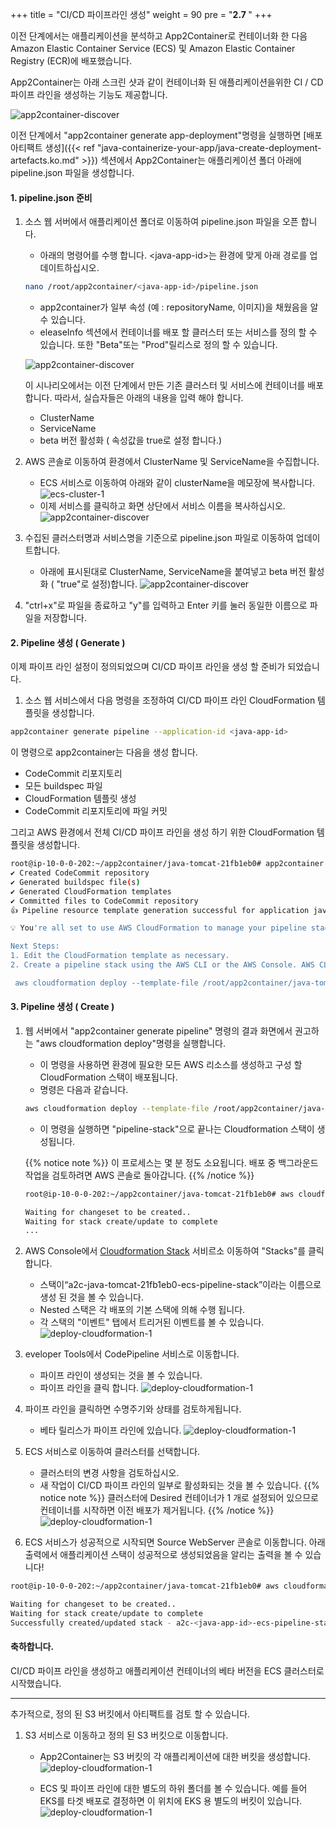 +++
title = "CI/CD 파이프라인 생성"
weight = 90
pre = "<b>2.7 </b>"
+++

이전 단계에서는 애플리케이션을 분석하고 App2Container로 컨테이너화 한 다음 Amazon Elastic Container Service (ECS) 및 Amazon Elastic Container Registry (ECR)에 배포했습니다.

App2Container는 아래 스크린 샷과 같이 컨테이너화 된 애플리케이션을위한 CI / CD 파이프 라인을 생성하는 기능도 제공합니다.

![app2container-discover](/create-pipeline/create-pipeline-overview.png)

이전 단계에서 "app2container generate app-deployment"명령을 실행하면 [배포 아티팩트 생성]({{< ref "java-containerize-your-app/java-create-deployment-artefacts.ko.md" >}}) 섹션에서 App2Container는 애플리케이션 폴더 아래에 pipeline.json 파일을 생성합니다.

#### 1. pipeline.json 준비

1. 소스 웹 서버에서 애플리케이션 폴더로 이동하여 pipeline.json 파일을 오픈 합니다.
    - 아래의 명령어를 수행 합니다. \<java-app-id\>는 환경에 맞게 아래 경로를 업데이트하십시오.

    ```bash
    nano /root/app2container/<java-app-id>/pipeline.json
    ```

    - app2container가 일부 속성 (예 : repositoryName, 이미지)을 채웠음을 알 수 있습니다.
    - eleaseInfo 섹션에서 컨테이너를 배포 할 클러스터 또는 서비스를 정의 할 수 있습니다. 또한 "Beta"또는 "Prod"릴리스로 정의 할 수 있습니다.

    ![app2container-discover](/create-pipeline/pipeline-json-1.png)

    이 시나리오에서는 이전 단계에서 만든 기존 클러스터 및 서비스에 컨테이너를 배포합니다. 따라서, 실습자들은 아래의 내용을 입력 해야 합니다.

    - ClusterName
    - ServiceName
    - beta 버전 활성화 ( 속성값을 true로 설정 합니다.)

2. AWS 콘솔로 이동하여 환경에서 ClusterName 및 ServiceName을 수집합니다.

    - ECS 서비스로 이동하여 아래와 같이 clusterName을 메모장에 복사합니다.
    ![ecs-cluster-1](/deploy-to-aws/ecs-cluster-1.png)
    - 이제 서비스를 클릭하고 화면 상단에서 서비스 이름을 복사하십시오.
    ![app2container-discover](/create-pipeline/ecs-service-name.png)

3. 수집된 클러스터명과 서비스명을 기준으로 pipeline.json 파일로 이동하여 업데이트합니다.

    - 아래에 표시된대로 ClusterName, ServiceName을 붙여넣고 beta 버전 활성화 ( "true"로 설정)합니다.
    ![app2container-discover](/create-pipeline/pipeline-json-2.png)

4. "ctrl+x"로 파일을 종료하고 "y"를 입력하고 Enter 키를 눌러 동일한 이름으로 파일을 저장합니다.

#### 2. Pipeline 생성 ( Generate )

이제 파이프 라인 설정이 정의되었으며 CI/CD 파이프 라인을 생성 할 준비가 되었습니다.

1. 소스 웹 서비스에서 다음 명령을 조정하여 CI/CD 파이프 라인 CloudFormation 템플릿을 생성합니다.

```bash
app2container generate pipeline --application-id <java-app-id>
```

이 명령으로 app2container는 다음을 생성 합니다.

- CodeCommit 리포지토리
- 모든 buildspec 파일
- CloudFormation 템플릿 생성
- CodeCommit 리포지토리에 파일 커밋

그리고 AWS 환경에서 전체 CI/CD 파이프 라인을 생성 하기 위한 CloudFormation 템플릿을 생성합니다.

```bash
root@ip-10-0-0-202:~/app2container/java-tomcat-21fb1eb0# app2container generate pipeline --application-id java-tomcat-21fb1eb0
✔ Created CodeCommit repository
✔ Generated buildspec file(s)
✔ Generated CloudFormation templates
✔ Committed files to CodeCommit repository
👍 Pipeline resource template generation successful for application java-tomcat-21fb1eb0

💡 You're all set to use AWS CloudFormation to manage your pipeline stack.

Next Steps:
1. Edit the CloudFormation template as necessary.
2. Create a pipeline stack using the AWS CLI or the AWS Console. AWS CLI command:  

 aws cloudformation deploy --template-file /root/app2container/java-tomcat-21fb1eb0/Artifacts/Pipeline/CodePipeline/ecs-pipeline-master.yml --capabilities CAPABILITY_NAMED_IAM --stack-name a2c-java-tomcat-21fb1eb0-ecs-pipeline-stack
```

#### 3. Pipeline 생성 ( Create )

1. 웹 서버에서 "app2container generate pipeline" 명령의 결과 화면에서 권고하는 "aws cloudformation deploy"명령을 실행합니다.
    - 이 명령을 사용하면 환경에 필요한 모든 AWS 리소스를 생성하고 구성 할 CloudFormation 스택이 배포됩니다.
    - 명령은 다음과 같습니다.

    ```bash
    aws cloudformation deploy --template-file /root/app2container/java-tomcat-21fb1eb0/Artifacts/Pipeline/CodePipeline/ecs-pipeline-master.yml --capabilities CAPABILITY_NAMED_IAM --stack-name a2c-java-tomcat-21fb1eb0-ecs-pipeline-stack
    ```

    - 이 명령을 실행하면 "pipeline-stack"으로 끝나는 Cloudformation 스택이 생성됩니다.

    {{% notice note %}}
이 프로세스는 몇 분 정도 소요됩니다. 배포 중 백그라운드 작업을 검토하려면 AWS 콘솔로 돌아갑니다.
    {{% /notice %}}  

    ```bash
    root@ip-10-0-0-202:~/app2container/java-tomcat-21fb1eb0# aws cloudformation deploy --template-file /root/app2container/<java-app-id>/Artifacts/Pipeline/CodePipeline/ecs-pipeline-master.yml --capabilities CAPABILITY_NAMED_IAM --stack-name a2c-<java-app-id>-ecs-pipeline-stack

    Waiting for changeset to be created..
    Waiting for stack create/update to complete
    ...
    ```

2. AWS Console에서 <a href="https://us-west-2.console.aws.amazon.com/cloudformation/home?region=us-west-2#/" target="_blank"> Cloudformation Stack</a> 서비르소 이동하여 "Stacks"를 클릭 합니다.
    - 스택이“a2c-java-tomcat-21fb1eb0-ecs-pipeline-stack”이라는 이름으로 생성 된 것을 볼 수 있습니다.
    - Nested 스택은 각 배포의 기본 스택에 의해 수행 됩니다.
    - 각 스택의 "이벤트" 탭에서 트리거된 이벤트를 볼 수 있습니다.
    ![deploy-cloudformation-1](/create-pipeline/pipeline-cf.png)

3. eveloper Tools에서 CodePipeline 서비스로 이동합니다.
    - 파이프 라인이 생성되는 것을 볼 수 있습니다.
    - 파이프 라인을 클릭 합니다.
    ![deploy-cloudformation-1](/create-pipeline/codepipeline-1.png)
4. 파이프 라인을 클릭하면 수명주기와 상태를 검토하게됩니다.
    - 베타 릴리스가 파이프 라인에 있습니다.
    ![deploy-cloudformation-1](/create-pipeline/pipeline-2.png)

5. ECS 서비스로 이동하여 클러스터를 선택합니다.
    - 클러스터의 변경 사항을 검토하십시오.
    - 새 작업이 CI/CD 파이프 라인의 일부로 활성화되는 것을 볼 수 있습니다.
{{% notice note %}}
클러스터에 Desired 컨테이너가 1 개로 설정되어 있으므로 컨테이너를 시작하면 이전 배포가 제거됩니다.
{{% /notice %}}
    ![deploy-cloudformation-1](/create-pipeline/pipeline-ecs-new-service.png)

6. ECS 서비스가 성공적으로 시작되면 Source WebServer 콘솔로 이동합니다. 아래 출력에서 ​​애플리케이션 스택이 성공적으로 생성되었음을 알리는 출력을 볼 수 있습니다!

```bash
root@ip-10-0-0-202:~/app2container/java-tomcat-21fb1eb0# aws cloudformation deploy --template-file /root/app2container/<java-app-id>/Artifacts/Pipeline/CodePipeline/ecs-pipeline-master.yml --capabilities CAPABILITY_NAMED_IAM --stack-name a2c-<java-app-id>-ecs-pipeline-stack

Waiting for changeset to be created..
Waiting for stack create/update to complete
Successfully created/updated stack - a2c-<java-app-id>-ecs-pipeline-stack
```

#### 축하합니다.

CI/CD 파이프 라인을 생성하고 애플리케이션 컨테이너의 베타 버전을 ECS 클러스터로 시작했습니다.

----
추가적으로, 정의 된 S3 버킷에서 아티팩트를 검토 할 수 있습니다.

1. S3 서비스로 이동하고 정의 된 S3 버킷으로 이동합니다.

   - App2Container는 S3 버킷의 각 애플리케이션에 대한 버킷을 생성합니다.
    ![deploy-cloudformation-1](/create-pipeline/s3-1.png)

   - ECS 및 파이프 라인에 대한 별도의 하위 폴더를 볼 수 있습니다. 예를 들어 EKS를 타겟 배포로 결정하면 이 위치에 EKS 용 별도의 버킷이 있습니다.
    ![deploy-cloudformation-1](/create-pipeline/s3-2.png)
